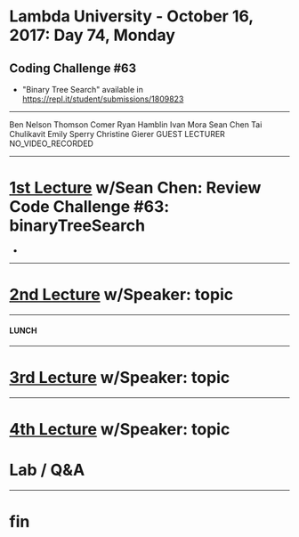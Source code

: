 # Lambda University - October 16, 2017: Day 74, Monday
## Coding Challenge #63
- "Binary Tree Search" available in https://repl.it/student/submissions/1809823
***
Ben Nelson
Thomson Comer
Ryan Hamblin
Ivan Mora
Sean Chen
Tai Chulikavit
Emily Sperry
Christine Gierer
GUEST LECTURER
NO_VIDEO_RECORDED
***
# [1st Lecture](VIDEO_RECORDED_NOT_POSTED) w/Sean Chen: Review Code Challenge #63: binaryTreeSearch
- 

***
# [2nd Lecture](VIDEO_RECORDED_NOT_POSTED) w/Speaker: topic
***
#### LUNCH
***
# [3rd Lecture](VIDEO_RECORDED_NOT_POSTED) w/Speaker: topic
***
# [4th Lecture](VIDEO_RECORDED_NOT_POSTED) w/Speaker: topic
# Lab / Q&A
***
# fin
